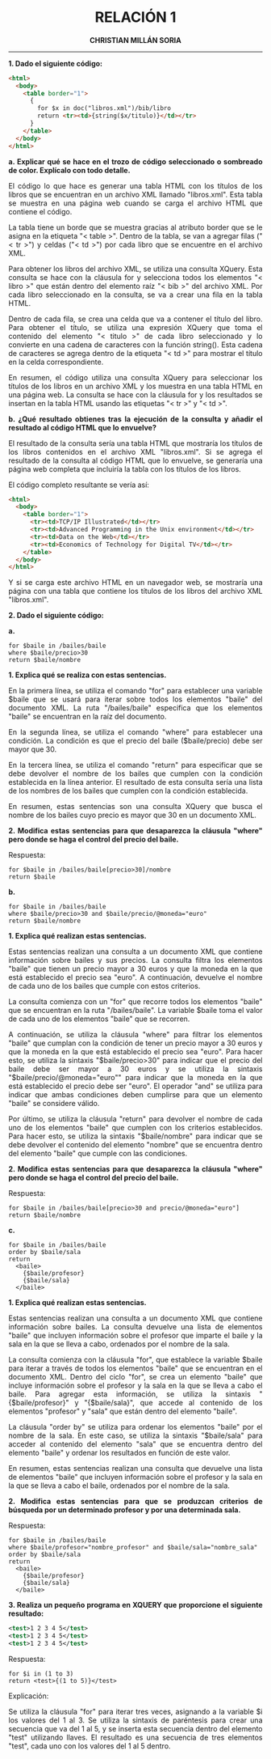 <style>
  h1, h4{
    text-align: center;
    font-weight: bold;
    border: none;
    margin-bottom: 0px;
  }

  p{
    text-align: justify;
  }

  img{
    border: 2px solid black;
  }

  #ex{
    border: none;
  }
</style>

<h1>RELACIÓN 1</h1>

<h4>CHRISTIAN MILLÁN SORIA</h4>

<hr>

<p><b>1. Dado el siguiente código:</b></p>

```html
<html>
  <body>
    <table border="1">
      {
        for $x in doc("libros.xml")/bib/libro
        return <tr><td>{string($x/titulo)}</td></tr>
      }
    </table>
  </body>
</html>
```

<p><b>a. Explicar qué se hace en el trozo de código seleccionado o sombreado de color. Explícalo con todo detalle.</b></p>

<p>El código lo que hace es generar una tabla HTML con los títulos de los libros que se encuentran en un archivo XML llamado "libros.xml". Esta tabla se muestra en una página web cuando se carga el archivo HTML que contiene el código.</p>

<p>La tabla tiene un borde que se muestra gracias al atributo border que se le asigna en la etiqueta "< table >". Dentro de la tabla, se van a agregar filas ("< tr >") y celdas ("< td >") por cada libro que se encuentre en el archivo XML.</p>

<p>Para obtener los libros del archivo XML, se utiliza una consulta XQuery. Esta consulta se hace con la cláusula for y selecciona todos los elementos "< libro >" que están dentro del elemento raíz "< bib >" del archivo XML. Por cada libro seleccionado en la consulta, se va a crear una fila en la tabla HTML.</p>

<p>Dentro de cada fila, se crea una celda que va a contener el título del libro. Para obtener el título, se utiliza una expresión XQuery que toma el contenido del elemento "< titulo >" de cada libro seleccionado y lo convierte en una cadena de caracteres con la función string(). Esta cadena de caracteres se agrega dentro de la etiqueta "< td >" para mostrar el título en la celda correspondiente.</p>

<p>En resumen, el código utiliza una consulta XQuery para seleccionar los títulos de los libros en un archivo XML y los muestra en una tabla HTML en una página web. La consulta se hace con la cláusula for y los resultados se insertan en la tabla HTML usando las etiquetas "< tr >" y "< td >".</>

<p><b>b. ¿Qué resultado obtienes tras la ejecución de la consulta y añadir el resultado al código HTML que lo envuelve?</b></p>

<p>El resultado de la consulta sería una tabla HTML que mostraría los títulos de los libros contenidos en el archivo XML "libros.xml". Si se agrega el resultado de la consulta al código HTML que lo envuelve, se generaría una página web completa que incluiría la tabla con los títulos de los libros.</p>

<p>El código completo resultante se vería así:</p>

```html
<html>
  <body>
    <table border="1">
      <tr><td>TCP/IP Illustrated</td></tr>
      <tr><td>Advanced Programming in the Unix environment</td></tr>
      <tr><td>Data on the Web</td></tr>
      <tr><td>Economics of Technology for Digital TV</td></tr>
    </table>
  </body>
</html>
```

<p>Y si se carga este archivo HTML en un navegador web, se mostraría una página con una tabla que contiene los títulos de los libros del archivo XML "libros.xml".</p>

<p><b>2. Dado el siguiente código:</b></p>

<p><b>a.</b></p>

```xquery
for $baile in /bailes/baile
where $baile/precio>30
return $baile/nombre
```

<p><b>1. Explica qué se realiza con estas sentencias.</b></p>

<p>En la primera línea, se utiliza el comando "for" para establecer una variable $baile que se usará para iterar sobre todos los elementos "baile" del documento XML. La ruta "/bailes/baile" especifica que los elementos "baile" se encuentran en la raíz del documento.</p>

<p>En la segunda línea, se utiliza el comando "where" para establecer una condición. La condición es que el precio del baile ($baile/precio) debe ser mayor que 30.</p>

<p>En la tercera línea, se utiliza el comando "return" para especificar que se debe devolver el nombre de los bailes que cumplen con la condición establecida en la línea anterior. El resultado de esta consulta sería una lista de los nombres de los bailes que cumplen con la condición establecida.</p>

<p>En resumen, estas sentencias son una consulta XQuery que busca el nombre de los bailes cuyo precio es mayor que 30 en un documento XML.</p>

<p><b>2. Modifica estas sentencias para que desaparezca la cláusula "where" pero donde se haga el control del precio del baile.</b></p>

<p>Respuesta:</p>

```xquery
for $baile in /bailes/baile[precio>30]/nombre
return $baile
```

<p><b>b.</b></p>

```xquery
for $baile in /bailes/baile
where $baile/precio>30 and $baile/precio/@moneda="euro"
return $baile/nombre
```

<p><b>1. Explica qué realizan estas sentencias.</b></p>

<p>Estas sentencias realizan una consulta a un documento XML que contiene información sobre bailes y sus precios. La consulta filtra los elementos "baile" que tienen un precio mayor a 30 euros y que la moneda en la que está establecido el precio sea "euro". A continuación, devuelve el nombre de cada uno de los bailes que cumple con estos criterios.</p>

<p>La consulta comienza con un "for" que recorre todos los elementos "baile" que se encuentran en la ruta "/bailes/baile". La variable $baile toma el valor de cada uno de los elementos "baile" que se recorren.</p>

<p>A continuación, se utiliza la cláusula "where" para filtrar los elementos "baile" que cumplan con la condición de tener un precio mayor a 30 euros y que la moneda en la que está establecido el precio sea "euro". Para hacer esto, se utiliza la sintaxis "$baile/precio>30" para indicar que el precio del baile debe ser mayor a 30 euros y se utiliza la sintaxis "$baile/precio/@moneda="euro"" para indicar que la moneda en la que está establecido el precio debe ser "euro". El operador "and" se utiliza para indicar que ambas condiciones deben cumplirse para que un elemento "baile" se considere válido.</p>

<p>Por último, se utiliza la cláusula "return" para devolver el nombre de cada uno de los elementos "baile" que cumplen con los criterios establecidos. Para hacer esto, se utiliza la sintaxis "$baile/nombre" para indicar que se debe devolver el contenido del elemento "nombre" que se encuentra dentro del elemento "baile" que cumple con las condiciones.</p>

<p><b>2. Modifica estas sentencias para que desaparezca la cláusula "where" pero donde se haga el control del precio del baile.</b></p>

<p>Respuesta:</p>

```xquery
for $baile in /bailes/baile[precio>30 and precio/@moneda="euro"]
return $baile/nombre
```

<p><b>c.</b></p>

```xquery
for $baile in /bailes/baile
order by $baile/sala
return 
  <baile>
    {$baile/profesor}
    {$baile/sala}
  </baile>
```

<p><b>1. Explica qué realizan estas sentencias.</b></p>

<p>Estas sentencias realizan una consulta a un documento XML que contiene información sobre bailes. La consulta devuelve una lista de elementos "baile" que incluyen información sobre el profesor que imparte el baile y la sala en la que se lleva a cabo, ordenados por el nombre de la sala.</p>

<p>La consulta comienza con la cláusula "for", que establece la variable $baile para iterar a través de todos los elementos "baile" que se encuentran en el documento XML. Dentro del ciclo "for", se crea un elemento "baile" que incluye información sobre el profesor y la sala en la que se lleva a cabo el baile. Para agregar esta información, se utiliza la sintaxis "{$baile/profesor}" y "{$baile/sala}", que accede al contenido de los elementos "profesor" y "sala" que están dentro del elemento "baile".</p>

<p>La cláusula "order by" se utiliza para ordenar los elementos "baile" por el nombre de la sala. En este caso, se utiliza la sintaxis "$baile/sala" para acceder al contenido del elemento "sala" que se encuentra dentro del elemento "baile" y ordenar los resultados en función de este valor.</p>

<p>En resumen, estas sentencias realizan una consulta que devuelve una lista de elementos "baile" que incluyen información sobre el profesor y la sala en la que se lleva a cabo el baile, ordenados por el nombre de la sala.</p>

<p><b>2. Modifica estas sentencias para que se produzcan criterios de búsqueda por un determinado profesor y por una determinada sala.</b></p>

<p>Respuesta:</p>

```xquery
for $baile in /bailes/baile
where $baile/profesor="nombre_profesor" and $baile/sala="nombre_sala"
order by $baile/sala
return 
  <baile>
    {$baile/profesor}
    {$baile/sala}
  </baile>
```

<p><b>3. Realiza un pequeño programa en XQUERY que proporcione el siguiente resultado:</b></p>

```xml
<test>1 2 3 4 5</test>
<test>1 2 3 4 5</test>
<test>1 2 3 4 5</test>
```

<p>Respuesta:</p>

```xquery
for $i in (1 to 3)
return <test>{(1 to 5)}</test>
```

<p>Explicación:</p>

<p>Se utiliza la cláusula "for" para iterar tres veces, asignando a la variable $i los valores del 1 al 3. Se utiliza la sintaxis de paréntesis para crear una secuencia que va del 1 al 5, y se inserta esta secuencia dentro del elemento "test" utilizando llaves. El resultado es una secuencia de tres elementos "test", cada uno con los valores del 1 al 5 dentro.</p>